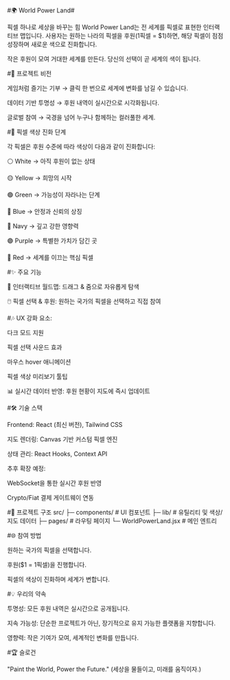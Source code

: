 #🌍 World Power Land#

픽셀 하나로 세상을 바꾸는 힘
World Power Land는 전 세계를 픽셀로 표현한 인터랙티브 맵입니다.
사용자는 원하는 나라의 픽셀을 후원(1픽셀 = $1)하면, 해당 픽셀이 점점 성장하며 새로운 색으로 진화합니다.

작은 후원이 모여 거대한 세계를 만든다.
당신의 선택이 곧 세계의 색이 됩니다.

#🚀 프로젝트 비전

게임처럼 즐기는 기부 → 클릭 한 번으로 세계에 변화를 남길 수 있습니다.

데이터 기반 투명성 → 후원 내역이 실시간으로 시각화됩니다.

글로벌 참여 → 국경을 넘어 누구나 함께하는 컬러풀한 세계.

#🎨 픽셀 색상 진화 단계

각 픽셀은 후원 수준에 따라 색상이 다음과 같이 진화합니다:

⚪ White → 아직 후원이 없는 상태

🟡 Yellow → 희망의 시작

🟢 Green → 가능성이 자라나는 단계

🔵 Blue → 안정과 신뢰의 상징

🔷 Navy → 깊고 강한 영향력

🟣 Purple → 특별한 가치가 담긴 곳

🔴 Red → 세계를 이끄는 핵심 픽셀

#✨ 주요 기능

📍 인터랙티브 월드맵: 드래그 & 줌으로 자유롭게 탐색

🖱️ 픽셀 선택 & 후원: 원하는 국가의 픽셀을 선택하고 직접 참여

#🎶 UX 강화 요소:

다크 모드 지원

픽셀 선택 사운드 효과

마우스 hover 애니메이션

픽셀 색상 미리보기 툴팁

📊 실시간 데이터 반영: 후원 현황이 지도에 즉시 업데이트

#🛠️ 기술 스택

Frontend: React (최신 버전), Tailwind CSS

지도 렌더링: Canvas 기반 커스텀 픽셀 엔진

상태 관리: React Hooks, Context API

추후 확장 예정:

WebSocket을 통한 실시간 후원 반영

Crypto/Fiat 결제 게이트웨이 연동

#📌 프로젝트 구조
src/
 ├─ components/   # UI 컴포넌트
 ├─ lib/          # 유틸리티 및 색상/지도 데이터
 ├─ pages/        # 라우팅 페이지
 └─ WorldPowerLand.jsx  # 메인 엔트리

#🌐 참여 방법

원하는 국가의 픽셀을 선택합니다.

후원($1 = 1픽셀)을 진행합니다.

픽셀의 색상이 진화하며 세계가 변합니다.

#💡 우리의 약속

투명성: 모든 후원 내역은 실시간으로 공개됩니다.

지속 가능성: 단순한 프로젝트가 아닌, 장기적으로 유지 가능한 플랫폼을 지향합니다.

영향력: 작은 기여가 모여, 세계적인 변화를 만듭니다.

#🏆 슬로건

"Paint the World, Power the Future."
(세상을 물들이고, 미래를 움직이자.)
